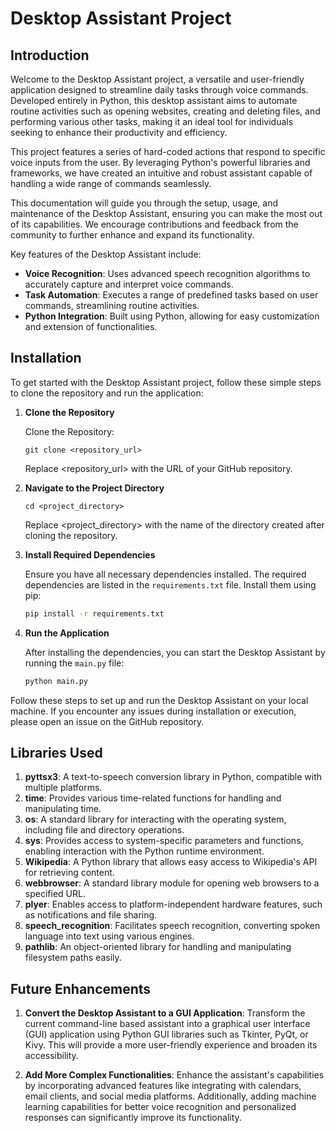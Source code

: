 # Desktop Assistant Project

## Introduction

Welcome to the Desktop Assistant project, a versatile and user-friendly application designed to streamline daily tasks through voice commands. Developed entirely in Python, this desktop assistant aims to automate routine activities such as opening websites, creating and deleting files, and performing various other tasks, making it an ideal tool for individuals seeking to enhance their productivity and efficiency.

This project features a series of hard-coded actions that respond to specific voice inputs from the user. By leveraging Python's powerful libraries and frameworks, we have created an intuitive and robust assistant capable of handling a wide range of commands seamlessly.

This documentation will guide you through the setup, usage, and maintenance of the Desktop Assistant, ensuring you can make the most out of its capabilities. We encourage contributions and feedback from the community to further enhance and expand its functionality.

Key features of the Desktop Assistant include:

- **Voice Recognition**: Uses advanced speech recognition algorithms to accurately capture and interpret voice commands.
- **Task Automation**: Executes a range of predefined tasks based on user commands, streamlining routine activities.
- **Python Integration**: Built using Python, allowing for easy customization and extension of functionalities.


## Installation

To get started with the Desktop Assistant project, follow these simple steps to clone the repository and run the application:

1. **Clone the Repository**

    Clone the Repository:

    ```
    git clone <repository_url>
    ```
    Replace <repository_url> with the URL of your GitHub repository.


2. **Navigate to the Project Directory**
    ```
    cd <project_directory>
    ```

    Replace <project_directory> with the name of the directory created after cloning the repository.


3. **Install Required Dependencies**

   Ensure you have all necessary dependencies installed. The required dependencies are listed in the `requirements.txt` file. Install them using pip:

   ```bash
   pip install -r requirements.txt
   ```

4. **Run the Application**

   After installing the dependencies, you can start the Desktop Assistant by running the `main.py` file:

   ```bash
   python main.py
   ```

Follow these steps to set up and run the Desktop Assistant on your local machine. If you encounter any issues during installation or execution, please open an issue on the GitHub repository.


## Libraries Used

1. **pyttsx3**: A text-to-speech conversion library in Python, compatible with multiple platforms.
2. **time**: Provides various time-related functions for handling and manipulating time.
3. **os**: A standard library for interacting with the operating system, including file and directory operations.
4. **sys**: Provides access to system-specific parameters and functions, enabling interaction with the Python runtime environment.
5. **Wikipedia**: A Python library that allows easy access to Wikipedia's API for retrieving content.
6. **webbrowser**: A standard library module for opening web browsers to a specified URL.
7. **plyer**: Enables access to platform-independent hardware features, such as notifications and file sharing.
8. **speech_recognition**: Facilitates speech recognition, converting spoken language into text using various engines.
9. **pathlib**: An object-oriented library for handling and manipulating filesystem paths easily.

## Future Enhancements

1. **Convert the Desktop Assistant to a GUI Application**:
   Transform the current command-line based assistant into a graphical user interface (GUI) application using Python GUI libraries such as Tkinter, PyQt, or Kivy. This will provide a more user-friendly experience and broaden its accessibility.

2. **Add More Complex Functionalities**:
   Enhance the assistant's capabilities by incorporating advanced features like integrating with calendars, email clients, and social media platforms. Additionally, adding machine learning capabilities for better voice recognition and personalized responses can significantly improve its functionality.


